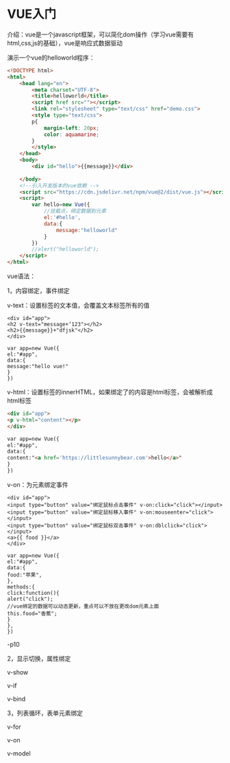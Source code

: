 # VUE入门

介绍：vue是一个javascript框架，可以简化dom操作（学习vue需要有html,css,js的基础），vue是响应式数据驱动

演示一个vue的helloworld程序：

```html
<!DOCTYPE html>
<html>
    <head lang="en">
        <meta charset="UTF-8">
        <title>helloworld</title>
        <script href src=""></script>
        <link rel="stylesheet" type="text/css" href="demo.css">
        <style type="text/css">
        p{
            margin-left: 20px;
            color: aquamarine;
        }
        </style>
    </head>
    <body>
        <div id="hello">{{message}}</div>
 
    </body>
    <!--引入开发版本的vue依赖 -->
    <script src="https://cdn.jsdelivr.net/npm/vue@2/dist/vue.js"></script>
    <script>
        var hello=new Vue({
            //挂载点，绑定数据到元素
            el:'#hello',
            data:{
                message:"helloworld"
            }
        })
        //alert("helloworld");
    </script>
</html>
```

vue语法：

1，内容绑定，事件绑定

v-text：设置标签的文本值，会覆盖文本标签所有的值

```
<div id="app">
<h2 v-text="message+‘123"></h2>
<h2>{{message}}+"dfjsk"</h2>
</div>

var app=new Vue({
el:"#app",
data:{
message:"hello vue!"
}
})
```

v-html：设置标签的innerHTML，如果绑定了的内容是html标签，会被解析成html标签

```html
<div id="app">
<p v-html="content"></p>
</div>

var app=new Vue({
el:"#app",
data:{
content:"<a href='https://littlesunnybear.com'>hello</a>"
}
})
```

v-on：为元素绑定事件

```
<div id="app">
<input type="button" value="绑定鼠标点击事件" v-on:click="click"></input>
<input type="button" value="绑定鼠标移入事件" v-on:mouseenter="click"></input>
<input type="button" value="绑定鼠标双击事件" v-on:dblclick="click"></input>
<a>{{ food }}</a>
</div>

var app=new Vue({
el:"#app",
data:{
food:"苹果",
},
methods:{
click:function(){
alert("click");
//vue绑定的数据可以动态更新，重点可以不放在更改dom元素上面
this.food="香蕉";
}
},
})
```



-p10

2，显示切换，属性绑定

v-show

v-if

v-bind

3，列表循环，表单元素绑定

v-for

v-on

v-model